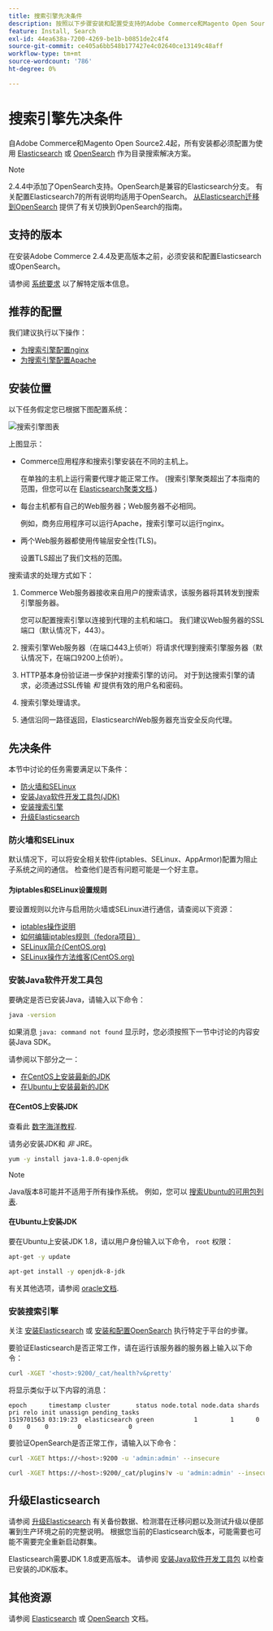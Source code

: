 ```yaml
---
title: 搜索引擎先决条件
description: 按照以下步骤安装和配置受支持的Adobe Commerce和Magento Open Source本地安装的搜索引擎软件。
feature: Install, Search
exl-id: 44ea638a-7200-4269-be1b-b0851de2c4f4
source-git-commit: ce405a6bb548b177427e4c02640ce13149c48aff
workflow-type: tm+mt
source-wordcount: '786'
ht-degree: 0%

---
```


# 搜索引擎先决条件

自Adobe Commerce和Magento Open Source2.4起，所有安装都必须配置为使用 [Elasticsearch](https://www.elastic.co) 或 [OpenSearch](https://opensearch.org/) 作为目录搜索解决方案。

>[!NOTE]
>
>2.4.4中添加了OpenSearch支持。OpenSearch是兼容的Elasticsearch分支。 有关配置Elasticsearch7的所有说明均适用于OpenSearch。 [从Elasticsearch迁移到OpenSearch](../../../upgrade/prepare/opensearch-migration.md) 提供了有关切换到OpenSearch的指南。

## 支持的版本

在安装Adobe Commerce 2.4.4及更高版本之前，必须安装和配置Elasticsearch或OpenSearch。

请参阅 [系统要求](../../system-requirements.md) 以了解特定版本信息。

## 推荐的配置

我们建议执行以下操作：

* [为搜索引擎配置nginx](configure-nginx.md)
* [为搜索引擎配置Apache](configure-apache.md)

## 安装位置

以下任务假定您已根据下图配置系统：

![搜索引擎图表](../../../assets/installation/search-engine-config.svg)

上图显示：

* Commerce应用程序和搜索引擎安装在不同的主机上。

  在单独的主机上运行需要代理才能正常工作。 (搜索引擎聚类超出了本指南的范围，但您可以在 [Elasticsearch聚类文档](https://www.elastic.co/guide/en/elasticsearch/guide/current/distributed-cluster.html).)

* 每台主机都有自己的Web服务器；Web服务器不必相同。

  例如，商务应用程序可以运行Apache，搜索引擎可以运行nginx。

* 两个Web服务器都使用传输层安全性(TLS)。

  设置TLS超出了我们文档的范围。

搜索请求的处理方式如下：

1. Commerce Web服务器接收来自用户的搜索请求，该服务器将其转发到搜索引擎服务器。

   您可以配置搜索引擎以连接到代理的主机和端口。 我们建议Web服务器的SSL端口（默认情况下，443）。

1. 搜索引擎Web服务器（在端口443上侦听）将请求代理到搜索引擎服务器（默认情况下，在端口9200上侦听）。

1. HTTP基本身份验证进一步保护对搜索引擎的访问。 对于到达搜索引擎的请求，必须通过SSL传输 *和* 提供有效的用户名和密码。

1. 搜索引擎处理请求。

1. 通信沿同一路径返回，ElasticsearchWeb服务器充当安全反向代理。

## 先决条件

本节中讨论的任务需要满足以下条件：

* [防火墙和SELinux](#firewall-and-selinux)
* [安装Java软件开发工具包(JDK)](#install-the-java-software-development-kit)
* [安装搜索引擎](#install-the-search-engine)
* [升级Elasticsearch](#upgrading-elasticsearch)

### 防火墙和SELinux

默认情况下，可以将安全相关软件(iptables、SELinux、AppArmor)配置为阻止子系统之间的通信。 检查他们是否有问题可能是一个好主意。

#### 为iptables和SELinux设置规则

要设置规则以允许与启用防火墙或SELinux进行通信，请查阅以下资源：

* [iptables操作说明](https://help.ubuntu.com/community/IptablesHowTo)
* [如何编辑iptables规则（fedora项目）](https://fedoraproject.org/wiki/How_to_edit_iptables_rules)
* [SELinux简介(CentOS.org)](https://www.centos.org)
* [SELinux操作方法维客(CentOS.org)](https://wiki.centos.org/HowTos/SELinux)

### 安装Java软件开发工具包

要确定是否已安装Java，请输入以下命令：

```bash
java -version
```

如果消息 `java: command not found` 显示时，您必须按照下一节中讨论的内容安装Java SDK。

请参阅以下部分之一：

* [在CentOS上安装最新的JDK](#install-the-jdk-on-centos)
* [在Ubuntu上安装最新的JDK](#install-the-jdk-on-ubuntu)

#### 在CentOS上安装JDK

查看此 [数字海洋教程](https://www.digitalocean.com/community/tutorials/how-to-install-java-on-centos-and-fedora#install-oracle-java-8).

请务必安装JDK和 *非* JRE。

```bash
yum -y install java-1.8.0-openjdk
```

>[!NOTE]
>
>Java版本8可能并不适用于所有操作系统。 例如，您可以 [搜索Ubuntu的可用包列表](https://packages.ubuntu.com/).

#### 在Ubuntu上安装JDK

要在Ubuntu上安装JDK 1.8，请以用户身份输入以下命令， `root` 权限：

```bash
apt-get -y update
```

```bash
apt-get install -y openjdk-8-jdk
```

有关其他选项，请参阅 [oracle文档](https://docs.oracle.com/javase/8/docs/technotes/guides/install/install_overview.html).

### 安装搜索引擎

关注 [安装Elasticsearch](https://www.elastic.co/guide/en/elasticsearch/reference/current/install-elasticsearch.html) 或 [安装和配置OpenSearch](https://opensearch.org/docs/latest/opensearch/install/index/) 执行特定于平台的步骤。

要验证Elasticsearch是否正常工作，请在运行该服务器的服务器上输入以下命令：

```bash
curl -XGET '<host>:9200/_cat/health?v&pretty'
```

将显示类似于以下内容的消息：

```terminal
epoch      timestamp cluster       status node.total node.data shards pri relo init unassign pending_tasks
1519701563 03:19:23  elasticsearch green           1         1      0   0    0    0        0             0
```

要验证OpenSearch是否正常工作，请输入以下命令：

```bash
curl -XGET https://<host>:9200 -u 'admin:admin' --insecure
```

```bash
curl -XGET https://<host>:9200/_cat/plugins?v -u 'admin:admin' --insecure
```

## 升级Elasticsearch

请参阅 [升级Elasticsearch](https://www.elastic.co/guide/en/elasticsearch/reference/current/setup-upgrade.html) 有关备份数据、检测潜在迁移问题以及测试升级以便部署到生产环境之前的完整说明。 根据您当前的Elasticsearch版本，可能需要也可能不需要完全重新启动群集。

Elasticsearch需要JDK 1.8或更高版本。 请参阅 [安装Java软件开发工具包](#install-the-java-software-development-kit) 以检查已安装的JDK版本。

## 其他资源

请参阅 [Elasticsearch](https://www.elastic.co/guide/en/elasticsearch/reference/current/index.html) 或 [OpenSearch](https://opensearch.org/docs/latest/) 文档。
